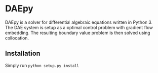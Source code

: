 # DAEpy

DAEpy is a solver for differential algebraic equations written in Python 3. The DAE system is setup as a optimal control problem with gradient flow embedding. The resulting boundary value problem is then solved using collocation.

## Installation

Simply run `python setup.py install`
